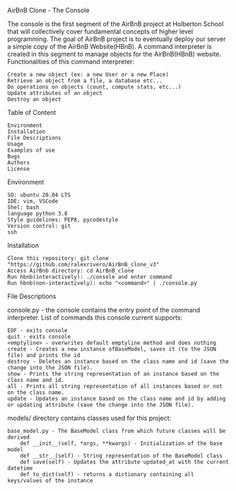 AirBnB Clone - The Console

The console is the first segment of the AirBnB project at Holberton School that will collectively cover fundamental concepts of higher level programming. The goal of AirBnB project is to eventually deploy our server a simple copy of the AirBnB Website(HBnB). A command interpreter is created in this segment to manage objects for the AirBnB(HBnB) website.
Functionalities of this command interpreter:

    Create a new object (ex: a new User or a new Place)
    Retrieve an object from a file, a database etc...
    Do operations on objects (count, compute stats, etc...)
    Update attributes of an object
    Destroy an object

Table of Content

    Environment
    Installation
    File Descriptions
    Usage
    Examples of use
    Bugs
    Authors
    License

Environment

    SO: ubuntu 20.04 LTS
    IDE: vim, VSCode
    Shel: bash
    language python 3.8
    Style guidelines: PEP8, pycodestyle
    Version control: git
    ssh

Installation

    Clone this repository: git clone "https://github.com/ralexrivero/AirBnB_clone_v3"
    Access AirBnb directory: cd AirBnB_clone
    Run hbnb(interactively): ./console and enter command
    Run hbnb(non-interactively): echo "<command>" | ./console.py

File Descriptions

console.py - the console contains the entry point of the command interpreter. List of commands this console current supports:

    EOF - exits console
    quit - exits console
    <emptyline> - overwrites default emptyline method and does nothing
    create - Creates a new instance ofBaseModel, saves it (to the JSON file) and prints the id
    destroy - Deletes an instance based on the class name and id (save the change into the JSON file).
    show - Prints the string representation of an instance based on the class name and id.
    all - Prints all string representation of all instances based or not on the class name.
    update - Updates an instance based on the class name and id by adding or updating attribute (save the change into the JSON file).

models/ directory contains classes used for this project:

    base_model.py - The BaseModel class from which future classes will be derived
        def __init__(self, *args, **kwargs) - Initialization of the base model
        def __str__(self) - String representation of the BaseModel class
        def save(self) - Updates the attribute updated_at with the current datetime
        def to_dict(self) - returns a dictionary containing all keys/values of the instance


